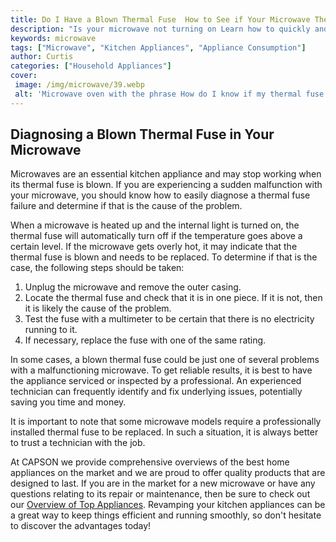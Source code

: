 ```yaml
---
title: Do I Have a Blown Thermal Fuse  How to See if Your Microwave Thermal Fuse is Blown
description: "Is your microwave not turning on Learn how to quickly and easily check your microwaves thermal fuse and determine whether its blown or not Get all the information you need to troubleshoot and fix your microwave issue"
keywords: microwave
tags: ["Microwave", "Kitchen Appliances", "Appliance Consumption"]
author: Curtis
categories: ["Household Appliances"]
cover: 
 image: /img/microwave/39.webp
 alt: 'Microwave oven with the phrase How do I know if my thermal fuse is blown written underneath'
---
```

## Diagnosing a Blown Thermal Fuse in Your Microwave

Microwaves are an essential kitchen appliance and may stop working when its thermal fuse is blown. If you are experiencing a sudden malfunction with your microwave, you should know how to easily diagnose a thermal fuse failure and determine if that is the cause of the problem.

When a microwave is heated up and the internal light is turned on, the thermal fuse will automatically turn off if the temperature goes above a certain level. If the microwave gets overly hot, it may indicate that the thermal fuse is blown and needs to be replaced. To determine if that is the case, the following steps should be taken:

1. Unplug the microwave and remove the outer casing.
2. Locate the thermal fuse and check that it is in one piece. If it is not, then it is likely the cause of the problem.
3. Test the fuse with a multimeter to be certain that there is no electricity running to it.
4. If necessary, replace the fuse with one of the same rating.

In some cases, a blown thermal fuse could be just one of several problems with a malfunctioning microwave. To get reliable results, it is best to have the appliance serviced or inspected by a professional. An experienced technician can frequently identify and fix underlying issues, potentially saving you time and money.

It is important to note that some microwave models require a professionally installed thermal fuse to be replaced. In such a situation, it is always better to trust a technician with the job.

At CAPSON we provide comprehensive overviews of the best home appliances on the market and we are proud to offer quality products that are designed to last. If you are in the market for a new microwave or have any questions relating to its repair or maintenance, then be sure to check out our [Overview of Top Appliances](./pages/appliance-overview). Revamping your kitchen appliances can be a great way to keep things efficient and running smoothly, so don't hesitate to discover the advantages today!
